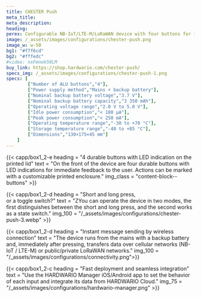 ```yaml
---
title: CHESTER Push
meta_title: 
meta_description:
heading: 
perex: Configurable NB-IoT/LTE-M/LoRaWAN device with four buttons for instant message sending when pressed.
image: /_assets/images/configurations/chester-push.png
image_w: w-50
bg1: "#f7f6cd"
bg2: "#fffedc"
#video: nxFmnek50LM
buy_link: https://shop.hardwario.com/chester-push/
specs_img: /_assets/images/configurations/chester-push-1.png
specs: [
        ["Number of ALU buttons","4"],
        ["Power supply method","Mains + backup battery"],
        ["Nominal backup battery voltage","3.7 V"],
        ["Nominal backup battery capacity","3 350 mAh"],
        ["Operating voltage range","2.0 V to 5.0 V"],
        ["Idle power consumption","< 180 μA"],
        ["Peak power consumption","< 250 mA"],
        ["Operating temperature range","-30 to +70 °C"],
        ["Storage temperature range","-40 to +85 °C"],
        ["Dimensions","130×175×45 mm"]
    ]
---
```


{{< capp/box1_2-e heading = "4 durable buttons with LED indication on the printed lid" text = "On the front of the device are four durable buttons with LED indications for immediate feedback to the user. Actions can be marked with a customizable printed enclosure." img_class = "content-block--buttons" >}}

{{< capp/box1_2-d heading = "Short and long press,<br/> or a toggle switch?" text = "ZYou can operate the device in two modes, the first distinguishes between the short and long press, and the second works as a state switch." img_100 = "/_assets/images/configurations/chester-push-3.webp" >}}

{{< capp/box1_2-d heading = "Instant message sending by wireless connection" text = "The device runs from the mains with a backup battery and, immediately after pressing, transfers data over cellular networks (NB-IoT / LTE-M) or public/private LoRaWAN networks." 
img_100 = "/_assets/images/configurations/connectivity.png">}}

{{< capp/box1_2-c heading = "Fast deployment and seamless integration" text = "Use the HARDWARIO Manager iOS/Android app to set the behavior of each input and integrate its data from HARDWARIO Cloud." img_75 = "/_assets/images/configurations/hardwario-manager.png" >}}